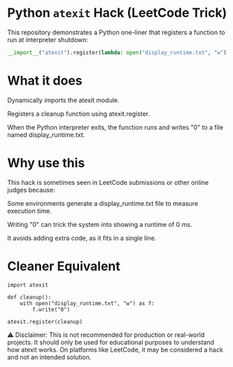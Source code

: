 # Python `atexit` Hack (LeetCode Trick)

This repository demonstrates a Python one-liner that registers a function to run at interpreter shutdown:

```python
__import__("atexit").register(lambda: open("display_runtime.txt", "w").write("0"))

```
# What it does

Dynamically imports the atexit
 module.

Registers a cleanup function using atexit.register.

When the Python interpreter exits, the function runs and writes "0" to a file named display_runtime.txt.

# Why use this

This hack is sometimes seen in LeetCode submissions or other online judges because:

Some environments generate a display_runtime.txt file to measure execution time.

Writing "0" can trick the system into showing a runtime of 0 ms.

It avoids adding extra code, as it fits in a single line.

# Cleaner Equivalent

```
import atexit

def cleanup():
    with open("display_runtime.txt", "w") as f:
        f.write("0")

atexit.register(cleanup)

```
⚠️ Disclaimer: This is not recommended for production or real-world projects. It should only be used for educational purposes to understand how atexit works. On platforms like LeetCode, it may be considered a hack and not an intended solution.
